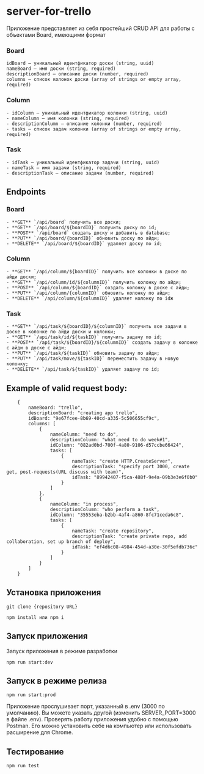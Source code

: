 # server-for-trello

Приложение представляет из себя простейший CRUD API для работы с объектами Board, имеющими формат

### Board
```
idBoard — уникальный идентфикатор доски (string, uuid)
nameBoard — имя доски (string, required)
descriptionBoard — описание доски (number, required)
columns — список колонок доски (array of strings or empty array, required)
```
### Column
```
- idСolumn — уникальный идентфикатор колонки (string, uuid)
- nameColumn — имя колонки (string, required)
- descriptionСolumn — описание колонки (number, required)
- tasks — список задач колонки (array of strings or empty array, required)
```
### Task
```
- idTask — уникальный идентфикатор задачи (string, uuid)
- nameTask — имя задачи (string, required)
- descriptionTask — описание задачи (number, required)
```


## Endpoints
### Board
    - **GET** `/api/board` получить все доски;
    - **GET** `/api/board/${boardID}` получить доску по id;
    - **POST** `/api/board` создать доску и добавить в database;
    - **PUT** `/api/board/{boardID}` обновить доску по айди;
    - **DELETE** `/api/board/${boardID}` удаляет доску по id;
### Column
    - **GET** `/api/column/${boardID}` получить все колонки в доске по айди доски;
    - **GET** `/api/column/id/${columnID}` получить колонку по айди;
    - **POST** `/api/column/${boardID}` создать колонку в доске с айди;
    - **PUT** `/api/column/{columnID}` обновить колонку по айди;
    - **DELETE** `/api/column/${columnID}` удаляет колонку по idж
### Task
    - **GET** `/api/task/${boardID}/${columnID}` получить все задачи в доске в колонке по айди доски и колонки;
    - **GET** `/api/task/id/${taskID}` получить задачу по id;
    - **POST** `/api/task/${boardID}/${columnID}` создать задачу в колонке с айди в доске с айди;
    - **PUT** `/api/task/${taskID}` обновить задачу по айди;
    - **PUT** `/api/task/move/${taskID}` переместить задачу в новую колонку;
    - **DELETE** `/api/task/${taskID}` удаляет задачу по id;

## Example of valid request body:
```
    {
        nameBoard: "trello",
        descriptionBoard: "creating app trello",
        idBoard: "9e67fcee-8b69-40cd-a335-5c506655cf9c",
        columns: [
            {
                nameColumn: "need to do",
                descriptionColumn: "what need to do week#1",
                idColumn: "082ad0bd-700f-4a80-9106-d57ccbe66424",
                tasks: [
                    {
                        nameTask: "create HTTP.CreateServer",
                        descriptionTask: "specify port 3000, create get, post-requests(URL discuss with team)",
                        idTask: "89942407-f5ca-488f-9e4a-09b3e3e6f0b0"
                    }
                ]
            },
            {
                nameColumn: "in process",
                descriptionColumn: "who perform a task",
                idColumn: "35553eba-b2bb-4af4-a860-8fc71ceda6c8",
                tasks: [
                    {
                        nameTask: "create repository",
                        descriptionTask: "create private repo, add collaboration, set up branch of deploy",
                        idTask: "ef4d6c08-4984-454d-a30e-30f5efdb736c"
                    }
                ]
            }
        ]
    }
```
## Установка приложения

```
git clone {repository URL}
```

```
npm install или npm i
```

## Запуск приложения

Запуск приложения в режиме разработки

```
npm run start:dev
```
## Запуск в режиме релиза

```
npm run start:prod
```
Приложение прослушивает порт, указанный в .env (3000 по умолчанию). Вы можете указать другой (изменить SERVER_PORT=3000 в файле .env). 
Проверять работу приложения удобно с помощью Postman. Его можно установить себе на компьютер или использовать расширение для Chrome.

## Тестирование
```
npm run test
```
